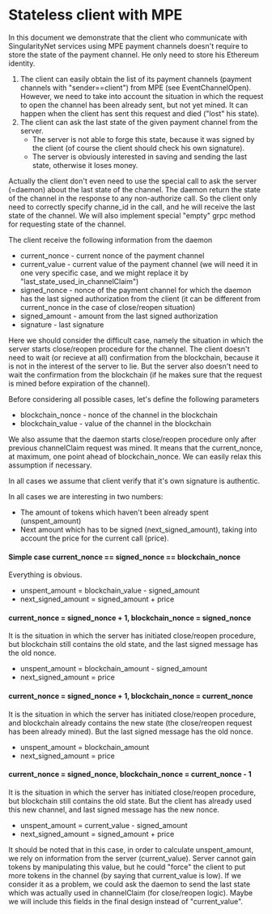 ﻿# Stateless client with MPE
In this document we demonstrate that the client who communicate with SingularityNet services using MPE payment channels doesn't
require to store the state of the payment channel. He only need to store his Ethereum identity.  
 
1. The client can easily obtain the list of its payment channels (payment channels with "sender==client") from MPE (see EventChannelOpen). However, we need to take into account the situation in which the request to open the channel has been already sent, but not yet mined. It can happen when the client has sent this request and died ("lost" his state).
2. The client can ask the last state of the given payment channel from the server.
    * The server is not able to forge this state, because it was signed by the client (of course the client should check his own signature).
    * The server is obviously interested in saving and sending the last state, otherwise it loses money.

Actually the client don't even need to use the special call to ask the server (=daemon) about the last state of the channel.
The daemon return the state of the channel in the response to any non-authorize call. So the client only need to correctly specify
channe_id in the call, and he will receive the last state of the channel.
We will also implement special "empty" grpc method for requesting state of the channel.

The client receive the following information from the daemon
* current_nonce - current nonce of the payment channel
* current_value - current value of the payment channel (we will need it in one very specific case, and we might replace it by "last_state_used_in_channelClaim")
* signed_nonce  - nonce of the payment channel for which the daemon has the last signed authorization from the client (it can be different from current_nonce in the case of close/reopen situation)
* signed_amount - amount from the last signed authorization
* signature     - last signature
 
Here we should consider the difficult case, namely the situation in which the server starts close/reopen procedure for the channel.
The client doesn't need to wait (or recieve at all) confirmation from the blockchain, because it is not in the interest of the server to lie. But the server also doesn't need to wait the confirmation from the blockchain (if he makes sure that the request is mined before expiration of the channel).

Before considering all possible cases, let's define the following parameters
* blockchain_nonce - nonce of the channel in the blockchain
* blockchain_value - value of the channel in the blockchain

We also assume that the daemon starts close/reopen procedure only after previous channelClaim request was mined.
It means that the current_nonce, at maximum, one point ahead of blockchain_nonce. We can easily relax this assumption if necessary.   

In all cases we assume that client verify that it's own signature is authentic.  

In all cases we are interesting in two numbers:
* The amount of tokens which haven't been already spent (unspent_amount)
* Next amount which has to be signed (next_signed_amount), taking into account the price for the current call (price).
 
#### Simple case current_nonce == signed_nonce == blockchain_nonce
Everything is obvious.
* unspent_amount = blockchain_value - signed_amount
* next_signed_amount = signed_amount + price

#### current_nonce = signed_nonce + 1, blockchain_nonce = signed_nonce
It is the situation in which the server has initiated close/reopen procedure, but blockchain still contains the old state,
and the last signed message has the old nonce.  
* unspent_amount = blockchain_amount - signed_amount
* next_signed_amount = price

#### current_nonce = signed_nonce + 1, blockchain_nonce = current_nonce
It is the situation in which the server has initiated close/reopen procedure, and blockchain already contains the new state (the close/reopen request has been already mined). But the last signed message has the old nonce.
* unspent_amount = blockchain_amount
* next_signed_amount = price

#### current_nonce = signed_nonce, blockchain_nonce = current_nonce - 1
It is the situation in which the server has initiated close/reopen procedure, but blockchain still contains the old state. But the client has already used this new channel, and last signed message has the new nonce.
* unspent_amount = current_value - signed_amount
* next_signed_amount = signed_amount + price

It should be noted that in this case, in order to calculate unspent_amount, we rely on information from the server (current_value).
Server cannot gain tokens by manipulating this value, but he could "force" the client to put more tokens in the channel (by saying that current_value is low). If we consider it as a problem, we could ask the daemon to send the last state which was actually used in channelClaim (for close/reopen logic). Maybe we will include this fields in the final design instead of "current_value".
